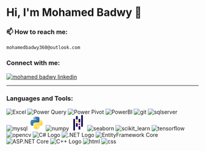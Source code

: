 <h1 align="left"> Hi, I'm Mohamed Badwy 👋 </h1>

### 📫 How to reach me: 
    mohamedbadwy360@outlook.com

<h3 align="left">Connect with me:</h3>
<p align="left">
<a href="https://www.linkedin.com/in/mohamedbadwy360/" target="blank"><img align="center" src="https://raw.githubusercontent.com/rahuldkjain/github-profile-readme-generator/master/src/images/icons/Social/linked-in-alt.svg" alt="mohamed badwy linkedin" height="30" width="40" /></a>

---

<h3 align="left">Languages and Tools:</h3>

<div>
<!-- Excel -->
<span><img src="https://github.com/sempostma/office365-icons/blob/master/png/256/excel.png?raw=true" alt="Excel" width="40" height="40"/></span>
<!-- Power Query -->
<span><img src="https://olas.ie/wp-content/uploads/2022/10/PowerQuery-Logo.png" alt="Power Query" width="40" height="40"/></span>
<!-- Power Pivot -->
<span><img src="https://exceleratorbi.com.au/wp-content/uploads/2016/11/powerpivotlogo.png" alt="Power Pivot" width="40" height="40"/></span>
<!-- PowerBI -->
<span><img src="https://github.com/microsoft/PowerBI-Icons/blob/main/PNG/Power-BI.png?raw=true" alt="PowerBI" width="40" height="40"/></span>
<!-- GIT -->
<span><img src="https://www.vectorlogo.zone/logos/git-scm/git-scm-icon.svg" alt="git" width="40" height="40"/></span>
<!-- SQL SERVER -->
<span><img src="https://www.svgrepo.com/show/303229/microsoft-sql-server-logo.svg" alt="sqlserver" width="40" height="40"/></span>
<!-- MYSQL -->
<span><img src="https://avatars.githubusercontent.com/u/2452804?s=200&v=4" alt="mysql" width="40" height="40"/></span>
<!-- Python -->
<span><img src="https://raw.githubusercontent.com/devicons/devicon/master/icons/python/python-original.svg" alt="python" width="40" height="40"/></span>
<!-- Numpy -->
<span><img src="https://numpy.org/images/logo.svg" alt="numpy" width="40" height="40"/></span> 
<!-- Pandas -->
<span><img src="https://raw.githubusercontent.com/devicons/devicon/2ae2a900d2f041da66e950e4d48052658d850630/icons/pandas/pandas-original.svg" alt="pandas"         
width="40" height="40"/></span>
<!-- Seaborn -->
<span><img src="https://seaborn.pydata.org/_images/logo-mark-lightbg.svg" alt="seaborn" width="40" height="40"/></span>
<!-- Sickit Learn -->
<span><img src="https://upload.wikimedia.org/wikipedia/commons/0/05/Scikit_learn_logo_small.svg" alt="scikit_learn" width="40" height="40"/><span>
<!-- Tensor Flow-->
<span><img src="https://www.vectorlogo.zone/logos/tensorflow/tensorflow-icon.svg" alt="tensorflow" width="40" height="40"/></span>
<!-- OpenCV -->
<span><img src="https://www.vectorlogo.zone/logos/opencv/opencv-icon.svg" alt="opencv" width="40" height="40"/></span>
<!-- C# -->
<span><img src="https://user-images.githubusercontent.com/19507241/64484929-d4b1cd80-d236-11e9-8bbe-1872b473bd64.png" alt="C# Logo" width="40" height="40"/></span>
<!-- .NET -->
<span><img src="https://github.com/dotnet/brand/blob/main/logo/dotnet-logo.jpg?raw=true" alt=".NET Logo" width="40" height="40"/></span>
<!-- Entity Framework -->
<span><img src="https://github.com/campusMVP/dotnetCoreLogoPack/blob/master/Entity%20Framework%20Core/Bitmap%20RGB/Bitmap-MEDIUM_Entity-Framework-Core-Logo_2colors_Square_Boxed_RGB.png?raw=true" alt="EntityFramework Core" width="40" height="40"/></span>
<!-- ASP.NET Core -->
<span><img src="https://github.com/campusMVP/dotnetCoreLogoPack/blob/master/ASP.NET%20Core/Bitmap%20RGB/Bitmap-MEDIUM_ASP.NET-Core-Logo_2colors_Square_Boxed_RGB.png?raw=true" alt="ASP.NET Core" width="40" height="40"/></span>
<!-- C++ -->
<span><img src="https://raw.githubusercontent.com/isocpp/logos/master/cpp_logo.png" alt="C++ Logo" width="40" height="40"/></span>
<!-- HTML -->
<span><img src="https://raw.githubusercontent.com/bablubambal/All_logo_and_pictures/1ac69ce5fbc389725f16f989fa53c62d6e1b4883/social%20icons/html5.svg" alt="html" 
width="40" height="40"/></span>
<!-- CSS -->
<span><img src="https://raw.githubusercontent.com/bablubambal/All_logo_and_pictures/1ac69ce5fbc389725f16f989fa53c62d6e1b4883/social%20icons/css3.svg" alt="css" 
width="40" height="40"/></span>
</div>
